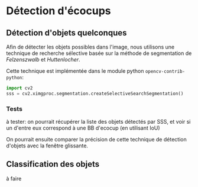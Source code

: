 # Détection d'écocups

## Détection d'objets quelconques

Afin de détecter les objets possibles dans l'image, nous utilisons une technique de recherche sélective basée sur la méthode de segmentation de *Felzenszwalb* et *Huttenlocher*.

Cette technique est implémentée dans le module python `opencv-contrib-python`:

```python
import cv2
sss = cv2.ximgproc.segmentation.createSelectiveSearchSegmentation()
```

### Tests 

à tester: on pourrait récupérer la liste des objets détectés par SSS, et voir si un d'entre eux correspond à une BB d'ecocup (en utilisant IoU)

On pourrait ensuite comparer la précision de cette technique de détection d'objets avec la fenêtre glissante.
## Classification des objets

à faire
